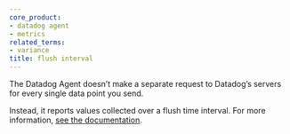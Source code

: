 ```yaml
---
core_product:
- datadog agent
- metrics
related_terms:
- variance
title: flush interval
---
```

The Datadog Agent doesn’t make a separate request to Datadog’s servers for every single data point you send. 

Instead, it reports values collected over a flush time interval. For more information, <a href="/developers/dogstatsd/?tab=hostagent#how-it-works">see the documentation</a>.